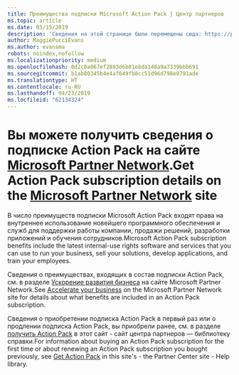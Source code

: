 ```yaml
---
title: Преимущества подписки Microsoft Action Pack | Центр партнеров
ms.topic: article
ms.date: 03/15/2019
description: 'Сведения на этой странице были перемещены сюда: https://partner.microsoft.com/membership/internal-use-software.'
author: MaggiePucciEvans
ms.author: evansma
robots: noindex,nofollow
ms.localizationpriority: medium
ms.openlocfilehash: 0d2c0a867ef2893d6b81e8da148a9a7339bbb691
ms.sourcegitcommit: b1ab80345b4e4af649fb8cc51d96d798e0791ade
ms.translationtype: HT
ms.contentlocale: ru-RU
ms.lasthandoff: 04/23/2019
ms.locfileid: "62134324"
---
```

# <a name="get-action-pack-subscription-details-on-the-microsoft-partner-networkhttpspartnermicrosoftcommembershipinternal-use-software-site"></a><span data-ttu-id="c5dbf-103">Вы можете получить сведения о подписке Action Pack на сайте [Microsoft Partner Network](https://partner.microsoft.com/membership/internal-use-software).</span><span class="sxs-lookup"><span data-stu-id="c5dbf-103">Get Action Pack subscription details on the [Microsoft Partner Network](https://partner.microsoft.com/membership/internal-use-software) site</span></span> 

<span data-ttu-id="c5dbf-104">В число преимуществ подписки Microsoft Action Pack входят права на внутреннее использование новейшего программного обеспечения и служб для поддержки работы компании, продажи решений, разработки приложений и обучения сотрудников.</span><span class="sxs-lookup"><span data-stu-id="c5dbf-104">Microsoft Action Pack subscription benefits include the latest internal-use rights software and services that you can use to run your business, sell your solutions, develop applications, and train your employees.</span></span>

<span data-ttu-id="c5dbf-105">Сведения о преимуществах, входящих в состав подписки Action Pack, см. в разделе [Ускорение развития бизнеса](https://partner.microsoft.com/membership/internal-use-software) на сайте Microsoft Partner Network.</span><span class="sxs-lookup"><span data-stu-id="c5dbf-105">See [Accelerate your business](https://partner.microsoft.com/membership/internal-use-software) on the Microsoft Partner Network site for details about what benefits are included in an Action Pack subscription.</span></span>   

<span data-ttu-id="c5dbf-106">Сведения о приобретении подписка Action Pack в первый раз или о продлении подписка Action Pack, вы приобрели ранее, см. в разделе [получить Action Pack](mpn-get-action-pack.md) в этот сайт - сайт центра партнеров — библиотеку справки.</span><span class="sxs-lookup"><span data-stu-id="c5dbf-106">For information about buying an Action Pack subscription for the first time or about renewing an Action Pack subscription you bought previously, see [Get Action Pack](mpn-get-action-pack.md) in this site's - the Partner Center site - Help library.</span></span>


